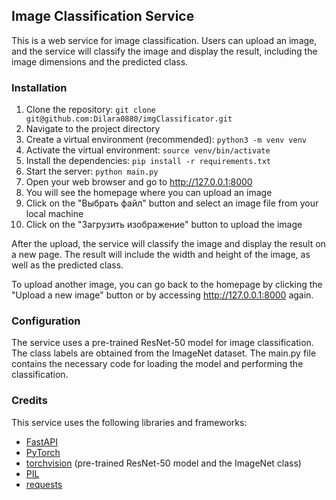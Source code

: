 ## Image Classification Service

This is a web service for image classification. Users can upload an image, and the service will classify the image and display the result, including the image dimensions and the predicted class.

### Installation
1. Clone the repository:
`git clone git@github.com:Dilara0880/imgClassificator.git`
2. Navigate to the project directory
3. Create a virtual environment (recommended):
`python3 -m venv venv`
4. Activate the virtual environment:
`source venv/bin/activate`
5. Install the dependencies:
`pip install -r requirements.txt`
6. Start the server:
`python main.py`
7. Open your web browser and go to http://127.0.0.1:8000
8. You will see the homepage where you can upload an image
9. Click on the "Выбрать файл" button and select an image file from your local machine
10. Click on the "Загрузить изображение" button to upload the image

After the upload, the service will classify the image and display the result on a new page. The result will include the width and height of the image, as well as the predicted class.

To upload another image, you can go back to the homepage by clicking the "Upload a new image" button or by accessing http://127.0.0.1:8000 again.

### Configuration
The service uses a pre-trained ResNet-50 model for image classification. The class labels are obtained from the ImageNet dataset. The main.py file contains the necessary code for loading the model and performing the classification.

### Credits
This service uses the following libraries and frameworks:

- [FastAPI](https://fastapi.tiangolo.com)
- [PyTorch](https://pytorch.org)
- [torchvision](https://pytorch.org/vision) (pre-trained ResNet-50 model and the ImageNet class)
- [PIL](https://pillow.readthedocs.io)
- [requests](https://docs.python-requests.org)
